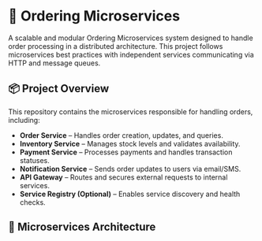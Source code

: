 # 🛒 Ordering Microservices

A scalable and modular Ordering Microservices system designed to handle order processing in a distributed architecture. This project follows microservices best practices with independent services communicating via HTTP and message queues.

## 📦 Project Overview

This repository contains the microservices responsible for handling orders, including:

- **Order Service** – Handles order creation, updates, and queries.
- **Inventory Service** – Manages stock levels and validates availability.
- **Payment Service** – Processes payments and handles transaction statuses.
- **Notification Service** – Sends order updates to users via email/SMS.
- **API Gateway** – Routes and secures external requests to internal services.
- **Service Registry (Optional)** – Enables service discovery and health checks.

## 🧱 Microservices Architecture

